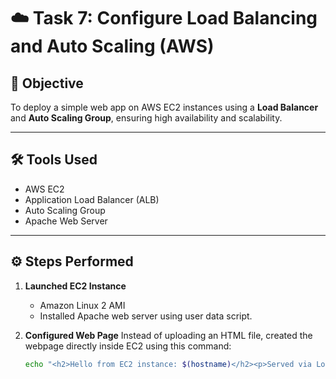 # ☁️ Task 7: Configure Load Balancing and Auto Scaling (AWS)

## 🎯 Objective
To deploy a simple web app on AWS EC2 instances using a **Load Balancer** and **Auto Scaling Group**, ensuring high availability and scalability.

---

## 🛠️ Tools Used
- AWS EC2  
- Application Load Balancer (ALB)  
- Auto Scaling Group  
- Apache Web Server  

---

## ⚙️ Steps Performed

1. **Launched EC2 Instance**
   - Amazon Linux 2 AMI  
   - Installed Apache web server using user data script.

2. **Configured Web Page**
   Instead of uploading an HTML file, created the webpage directly inside EC2 using this command:
   ```bash
   echo "<h2>Hello from EC2 instance: $(hostname)</h2><p>Served via Load Balancer</p>" | sudo tee /var/www/html/index.html
